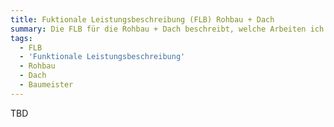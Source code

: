 ```yaml
---
title: Fuktionale Leistungsbeschreibung (FLB) Rohbau + Dach
summary: Die FLB für die Rohbau + Dach beschreibt, welche Arbeiten ich beauftragen möchte.
tags:
  - FLB
  - 'Funktionale Leistungsbeschreibung'
  - Rohbau
  - Dach
  - Baumeister
---
```

TBD